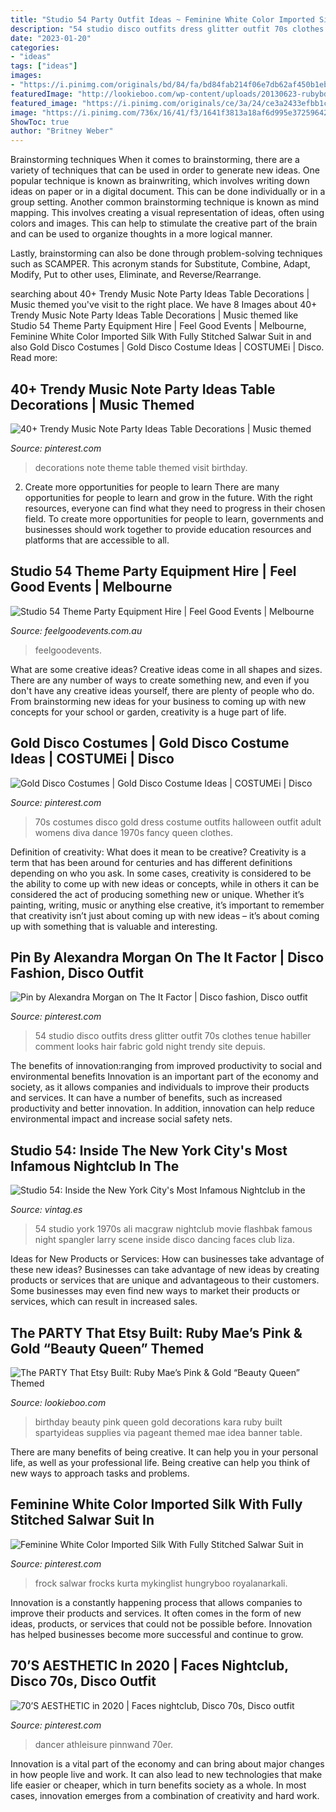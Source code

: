```yaml
---
title: "Studio 54 Party Outfit Ideas ~ Feminine White Color Imported Silk With Fully Stitched Salwar Suit In"
description: "54 studio disco outfits dress glitter outfit 70s clothes tenue habiller comment looks hair fabric gold night trendy site depuis"
date: "2023-01-20"
categories:
- "ideas"
tags: ["ideas"]
images:
- "https://i.pinimg.com/originals/bd/84/fa/bd84fab214f06e7db62af450b1eb885c.png"
featuredImage: "http://lookieboo.com/wp-content/uploads/20130623-rubybday-02411.jpg"
featured_image: "https://i.pinimg.com/originals/ce/3a/24/ce3a2433efbb1cba872d4b9a4e17842d.jpg"
image: "https://i.pinimg.com/736x/16/41/f3/1641f3813a18af6d995e37259642740a.jpg"
ShowToc: true
author: "Britney Weber"
---
```



Brainstorming techniques
When it comes to brainstorming, there are a variety of techniques that can be used in order to generate new ideas. One popular technique is known as brainwriting, which involves writing down ideas on paper or in a digital document. This can be done individually or in a group setting.
Another common brainstorming technique is known as mind mapping. This involves creating a visual representation of ideas, often using colors and images. This can help to stimulate the creative part of the brain and can be used to organize thoughts in a more logical manner.

Lastly, brainstorming can also be done through problem-solving techniques such as SCAMPER. This acronym stands for Substitute, Combine, Adapt, Modify, Put to other uses, Eliminate, and Reverse/Rearrange.

	

		
searching about 40+ Trendy Music Note Party Ideas Table Decorations | Music themed you've visit to the right place. We have 8 Images about 40+ Trendy Music Note Party Ideas Table Decorations | Music themed like Studio 54 Theme Party Equipment Hire | Feel Good Events | Melbourne, Feminine White Color Imported Silk With Fully Stitched Salwar Suit in and also Gold Disco Costumes | Gold Disco Costume Ideas | COSTUMEi | Disco. Read more:
		
    
## 40+ Trendy Music Note Party Ideas Table Decorations | Music Themed

<img loading=lazy src="https://i.pinimg.com/originals/ce/3a/24/ce3a2433efbb1cba872d4b9a4e17842d.jpg" onerror="this.onerror=null;this.src='https://tse3.mm.bing.net/th?id=OIP.f29y9ayIt664IAvpISua3wAAAA&amp;pid=15.1';" alt="40+ Trendy Music Note Party Ideas Table Decorations | Music themed">

_Source: pinterest.com_

>decorations note theme table themed visit birthday. 

	

2) Create more opportunities for people to learn
There are many opportunities for people to learn and grow in the future. With the right resources, everyone can find what they need to progress in their chosen field. To create more opportunities for people to learn, governments and businesses should work together to provide education resources and platforms that are accessible to all.

    
## Studio 54 Theme Party Equipment Hire | Feel Good Events | Melbourne

<img loading=lazy src="https://www.feelgoodevents.com.au/wp-content/uploads/2020/07/FGE-Studio54-519111-0023-scaled-scaled.jpg" onerror="this.onerror=null;this.src='https://tse1.mm.bing.net/th?id=OIP.aUetf2XzasTAB08NMfhIPgHaE8&amp;pid=15.1';" alt="Studio 54 Theme Party Equipment Hire | Feel Good Events | Melbourne">

_Source: feelgoodevents.com.au_

>feelgoodevents. 

	

What are some creative ideas?
Creative ideas come in all shapes and sizes. There are any number of ways to create something new, and even if you don't have any creative ideas yourself, there are plenty of people who do. From brainstorming new ideas for your business to coming up with new concepts for your school or garden, creativity is a huge part of life.

    
## Gold Disco Costumes | Gold Disco Costume Ideas | COSTUMEi | Disco

<img loading=lazy src="https://i.pinimg.com/736x/47/61/32/476132f247d3194d9a7d79f9f2ddd5e1--disco-outfits-gold-dress.jpg" onerror="this.onerror=null;this.src='https://tse1.mm.bing.net/th?id=OIP.g3UsK-NsnYS1YV3sE4kX1wHaMg&amp;pid=15.1';" alt="Gold Disco Costumes | Gold Disco Costume Ideas | COSTUMEi | Disco">

_Source: pinterest.com_

>70s costumes disco gold dress costume outfits halloween outfit adult womens diva dance 1970s fancy queen clothes. 

	

Definition of creativity: What does it mean to be creative?
Creativity is a term that has been around for centuries and has different definitions depending on who you ask. In some cases, creativity is considered to be the ability to come up with new ideas or concepts, while in others it can be considered the act of producing something new or unique. Whether it’s painting, writing, music or anything else creative, it’s important to remember that creativity isn’t just about coming up with new ideas – it’s about coming up with something that is valuable and interesting.

    
## Pin By Alexandra Morgan On The It Factor | Disco Fashion, Disco Outfit

<img loading=lazy src="https://i.pinimg.com/originals/bd/84/fa/bd84fab214f06e7db62af450b1eb885c.png" onerror="this.onerror=null;this.src='https://tse3.mm.bing.net/th?id=OIP.h5556Y76M8tNHMhsl5rm_QHaMT&amp;pid=15.1';" alt="Pin by Alexandra Morgan on The It Factor | Disco fashion, Disco outfit">

_Source: pinterest.com_

>54 studio disco outfits dress glitter outfit 70s clothes tenue habiller comment looks hair fabric gold night trendy site depuis. 

	

The benefits of innovation:ranging from improved productivity to social and environmental benefits
Innovation is an important part of the economy and society, as it allows companies and individuals to improve their products and services. It can have a number of benefits, such as increased productivity and better innovation. In addition, innovation can help reduce environmental impact and increase social safety nets.

    
## Studio 54: Inside The New York City&#039;s Most Infamous Nightclub In The

<img loading=lazy src="https://1.bp.blogspot.com/-yzlBMd416lE/WUGSNjReadI/AAAAAAACtdI/341mq-7L9BgB6NFbHzC7en5vCtvk3dtAQCLcBGAs/s1600/studio-54-1970s-99.jpg" onerror="this.onerror=null;this.src='https://tse3.mm.bing.net/th?id=OIP.8szvE4iPNOaZQ7MFyXi8_gHaKo&amp;pid=15.1';" alt="Studio 54: Inside the New York City&#039;s Most Infamous Nightclub in the">

_Source: vintag.es_

>54 studio york 1970s ali macgraw nightclub movie flashbak famous night spangler larry scene inside disco dancing faces club liza. 

	

Ideas for New Products or Services: How can businesses take advantage of these new ideas?
Businesses can take advantage of new ideas by creating products or services that are unique and advantageous to their customers. Some businesses may even find new ways to market their products or services, which can result in increased sales.

    
## The PARTY That Etsy Built: Ruby Mae’s Pink &amp; Gold “Beauty Queen” Themed

<img loading=lazy src="http://lookieboo.com/wp-content/uploads/20130623-rubybday-02411.jpg" onerror="this.onerror=null;this.src='https://tse2.mm.bing.net/th?id=OIP.Y0QozbwSauLmiAo_eh_lCwHaE8&amp;pid=15.1';" alt="The PARTY That Etsy Built: Ruby Mae’s Pink &amp; Gold “Beauty Queen” Themed">

_Source: lookieboo.com_

>birthday beauty pink queen gold decorations kara ruby built spartyideas supplies via pageant themed mae idea banner table. 

	

There are many benefits of being creative. It can help you in your personal life, as well as your professional life. Being creative can help you think of new ways to approach tasks and problems.

    
## Feminine White Color Imported Silk With Fully Stitched Salwar Suit In

<img loading=lazy src="https://i.pinimg.com/736x/5c/8c/fc/5c8cfcde1f560621ea1d1ee318b078d7.jpg" onerror="this.onerror=null;this.src='https://tse3.mm.bing.net/th?id=OIP.IPgYtheJTLdXIG0hGVhjtgHaO0&amp;pid=15.1';" alt="Feminine White Color Imported Silk With Fully Stitched Salwar Suit in">

_Source: pinterest.com_

>frock salwar frocks kurta mykinglist hungryboo royalanarkali. 

	

Innovation is a constantly happening process that allows companies to improve their products and services. It often comes in the form of new ideas, products, or services that could not be possible before. Innovation has helped businesses become more successful and continue to grow.

    
## 70’S AESTHETIC In 2020 | Faces Nightclub, Disco 70s, Disco Outfit

<img loading=lazy src="https://i.pinimg.com/736x/16/41/f3/1641f3813a18af6d995e37259642740a.jpg" onerror="this.onerror=null;this.src='https://tse4.mm.bing.net/th?id=OIP.7f1hbG6CQqCmKyyyfR8-1gHaLA&amp;pid=15.1';" alt="70’S AESTHETIC in 2020 | Faces nightclub, Disco 70s, Disco outfit">

_Source: pinterest.com_

>dancer athleisure pinnwand 70er. 

	

Innovation is a vital part of the economy and can bring about major changes in how people live and work. It can also lead to new technologies that make life easier or cheaper, which in turn benefits society as a whole. In most cases, innovation emerges from a combination of creativity and hard work.


